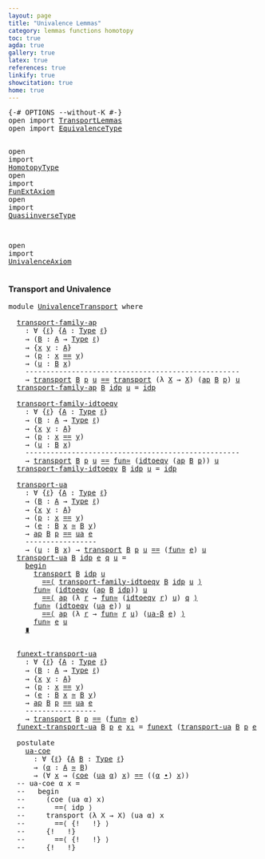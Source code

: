 ```yaml
---
layout: page
title: "Univalence Lemmas"
category: lemmas functions homotopy
toc: true
agda: true
gallery: true
latex: true
references: true
linkify: true
showcitation: true
home: true
---
```


<div class="hide" >
<pre class="Agda">
<a id="227" class="Symbol">{-#</a> <a id="231" class="Keyword">OPTIONS</a> <a id="239" class="Pragma">--without-K</a> <a id="251" class="Symbol">#-}</a>
<a id="255" class="Keyword">open</a> <a id="260" class="Keyword">import</a> <a id="267" href="TransportLemmas.html" class="Module">TransportLemmas</a>
<a id="283" class="Keyword">open</a> <a id="288" class="Keyword">import</a> <a id="295" href="EquivalenceType.html" class="Module">EquivalenceType</a>

<a id="312" class="Keyword">open</a> <a id="317" class="Keyword">import</a> <a id="324" href="HomotopyType.html" class="Module">HomotopyType</a>
<a id="337" class="Keyword">open</a> <a id="342" class="Keyword">import</a> <a id="349" href="FunExtAxiom.html" class="Module">FunExtAxiom</a>
<a id="361" class="Keyword">open</a> <a id="366" class="Keyword">import</a> <a id="373" href="QuasiinverseType.html" class="Module">QuasiinverseType</a>

<a id="391" class="Keyword">open</a> <a id="396" class="Keyword">import</a> <a id="403" href="UnivalenceAxiom.html" class="Module">UnivalenceAxiom</a>
</pre>
</div>

### Transport and Univalence

<pre class="Agda">
<a id="481" class="Keyword">module</a> <a id="488" href="UnivalenceTransport.html" class="Module">UnivalenceTransport</a> <a id="508" class="Keyword">where</a>

  <a id="transport-family-ap"></a><a id="517" href="UnivalenceTransport.html#517" class="Function">transport-family-ap</a>
    <a id="541" class="Symbol">:</a> <a id="543" class="Symbol">∀</a> <a id="545" class="Symbol">{</a><a id="546" href="UnivalenceTransport.html#546" class="Bound">ℓ</a><a id="547" class="Symbol">}</a> <a id="549" class="Symbol">{</a><a id="550" href="UnivalenceTransport.html#550" class="Bound">A</a> <a id="552" class="Symbol">:</a> <a id="554" href="Intro.html#1442" class="Function">Type</a> <a id="559" href="UnivalenceTransport.html#546" class="Bound">ℓ</a><a id="560" class="Symbol">}</a>
    <a id="566" class="Symbol">→</a> <a id="568" class="Symbol">(</a><a id="569" href="UnivalenceTransport.html#569" class="Bound">B</a> <a id="571" class="Symbol">:</a> <a id="573" href="UnivalenceTransport.html#550" class="Bound">A</a> <a id="575" class="Symbol">→</a> <a id="577" href="Intro.html#1442" class="Function">Type</a> <a id="582" href="UnivalenceTransport.html#546" class="Bound">ℓ</a><a id="583" class="Symbol">)</a>
    <a id="589" class="Symbol">→</a> <a id="591" class="Symbol">{</a><a id="592" href="UnivalenceTransport.html#592" class="Bound">x</a> <a id="594" href="UnivalenceTransport.html#594" class="Bound">y</a> <a id="596" class="Symbol">:</a> <a id="598" href="UnivalenceTransport.html#550" class="Bound">A</a><a id="599" class="Symbol">}</a>
    <a id="605" class="Symbol">→</a> <a id="607" class="Symbol">(</a><a id="608" href="UnivalenceTransport.html#608" class="Bound">p</a> <a id="610" class="Symbol">:</a> <a id="612" href="UnivalenceTransport.html#592" class="Bound">x</a> <a id="614" href="EqualityType.html#931" class="Datatype Operator">==</a> <a id="617" href="UnivalenceTransport.html#594" class="Bound">y</a><a id="618" class="Symbol">)</a>
    <a id="624" class="Symbol">→</a> <a id="626" class="Symbol">(</a><a id="627" href="UnivalenceTransport.html#627" class="Bound">u</a> <a id="629" class="Symbol">:</a> <a id="631" href="UnivalenceTransport.html#569" class="Bound">B</a> <a id="633" href="UnivalenceTransport.html#592" class="Bound">x</a><a id="634" class="Symbol">)</a>
    <a id="640" class="Comment">---------------------------------------------------</a>
    <a id="696" class="Symbol">→</a> <a id="698" href="Transport.html#473" class="Function">transport</a> <a id="708" href="UnivalenceTransport.html#569" class="Bound">B</a> <a id="710" href="UnivalenceTransport.html#608" class="Bound">p</a> <a id="712" href="UnivalenceTransport.html#627" class="Bound">u</a> <a id="714" href="EqualityType.html#931" class="Datatype Operator">==</a> <a id="717" href="Transport.html#473" class="Function">transport</a> <a id="727" class="Symbol">(λ</a> <a id="730" href="UnivalenceTransport.html#730" class="Bound">X</a> <a id="732" class="Symbol">→</a> <a id="734" href="UnivalenceTransport.html#730" class="Bound">X</a><a id="735" class="Symbol">)</a> <a id="737" class="Symbol">(</a><a id="738" href="AlgebraOnPaths.html#442" class="Function">ap</a> <a id="741" href="UnivalenceTransport.html#569" class="Bound">B</a> <a id="743" href="UnivalenceTransport.html#608" class="Bound">p</a><a id="744" class="Symbol">)</a> <a id="746" href="UnivalenceTransport.html#627" class="Bound">u</a>
  <a id="750" href="UnivalenceTransport.html#517" class="Function">transport-family-ap</a> <a id="770" href="UnivalenceTransport.html#770" class="Bound">B</a> <a id="772" href="EqualityType.html#985" class="InductiveConstructor">idp</a> <a id="776" href="UnivalenceTransport.html#776" class="Bound">u</a> <a id="778" class="Symbol">=</a> <a id="780" href="EqualityType.html#985" class="InductiveConstructor">idp</a>

  <a id="transport-family-idtoeqv"></a><a id="787" href="UnivalenceTransport.html#787" class="Function">transport-family-idtoeqv</a>
    <a id="816" class="Symbol">:</a> <a id="818" class="Symbol">∀</a> <a id="820" class="Symbol">{</a><a id="821" href="UnivalenceTransport.html#821" class="Bound">ℓ</a><a id="822" class="Symbol">}</a> <a id="824" class="Symbol">{</a><a id="825" href="UnivalenceTransport.html#825" class="Bound">A</a> <a id="827" class="Symbol">:</a> <a id="829" href="Intro.html#1442" class="Function">Type</a> <a id="834" href="UnivalenceTransport.html#821" class="Bound">ℓ</a><a id="835" class="Symbol">}</a>
    <a id="841" class="Symbol">→</a> <a id="843" class="Symbol">(</a><a id="844" href="UnivalenceTransport.html#844" class="Bound">B</a> <a id="846" class="Symbol">:</a> <a id="848" href="UnivalenceTransport.html#825" class="Bound">A</a> <a id="850" class="Symbol">→</a> <a id="852" href="Intro.html#1442" class="Function">Type</a> <a id="857" href="UnivalenceTransport.html#821" class="Bound">ℓ</a><a id="858" class="Symbol">)</a>
    <a id="864" class="Symbol">→</a> <a id="866" class="Symbol">{</a><a id="867" href="UnivalenceTransport.html#867" class="Bound">x</a> <a id="869" href="UnivalenceTransport.html#869" class="Bound">y</a> <a id="871" class="Symbol">:</a> <a id="873" href="UnivalenceTransport.html#825" class="Bound">A</a><a id="874" class="Symbol">}</a>
    <a id="880" class="Symbol">→</a> <a id="882" class="Symbol">(</a><a id="883" href="UnivalenceTransport.html#883" class="Bound">p</a> <a id="885" class="Symbol">:</a> <a id="887" href="UnivalenceTransport.html#867" class="Bound">x</a> <a id="889" href="EqualityType.html#931" class="Datatype Operator">==</a> <a id="892" href="UnivalenceTransport.html#869" class="Bound">y</a><a id="893" class="Symbol">)</a>
    <a id="899" class="Symbol">→</a> <a id="901" class="Symbol">(</a><a id="902" href="UnivalenceTransport.html#902" class="Bound">u</a> <a id="904" class="Symbol">:</a> <a id="906" href="UnivalenceTransport.html#844" class="Bound">B</a> <a id="908" href="UnivalenceTransport.html#867" class="Bound">x</a><a id="909" class="Symbol">)</a>
    <a id="915" class="Comment">---------------------------------------------------</a>
    <a id="971" class="Symbol">→</a> <a id="973" href="Transport.html#473" class="Function">transport</a> <a id="983" href="UnivalenceTransport.html#844" class="Bound">B</a> <a id="985" href="UnivalenceTransport.html#883" class="Bound">p</a> <a id="987" href="UnivalenceTransport.html#902" class="Bound">u</a> <a id="989" href="EqualityType.html#931" class="Datatype Operator">==</a> <a id="992" href="EquivalenceType.html#1058" class="Function">fun≃</a> <a id="997" class="Symbol">(</a><a id="998" href="UnivalenceAxiom.html#705" class="Function">idtoeqv</a> <a id="1006" class="Symbol">(</a><a id="1007" href="AlgebraOnPaths.html#442" class="Function">ap</a> <a id="1010" href="UnivalenceTransport.html#844" class="Bound">B</a> <a id="1012" href="UnivalenceTransport.html#883" class="Bound">p</a><a id="1013" class="Symbol">))</a> <a id="1016" href="UnivalenceTransport.html#902" class="Bound">u</a>
  <a id="1020" href="UnivalenceTransport.html#787" class="Function">transport-family-idtoeqv</a> <a id="1045" href="UnivalenceTransport.html#1045" class="Bound">B</a> <a id="1047" href="EqualityType.html#985" class="InductiveConstructor">idp</a> <a id="1051" href="UnivalenceTransport.html#1051" class="Bound">u</a> <a id="1053" class="Symbol">=</a> <a id="1055" href="EqualityType.html#985" class="InductiveConstructor">idp</a>

  <a id="transport-ua"></a><a id="1062" href="UnivalenceTransport.html#1062" class="Function">transport-ua</a>
    <a id="1079" class="Symbol">:</a> <a id="1081" class="Symbol">∀</a> <a id="1083" class="Symbol">{</a><a id="1084" href="UnivalenceTransport.html#1084" class="Bound">ℓ</a><a id="1085" class="Symbol">}</a> <a id="1087" class="Symbol">{</a><a id="1088" href="UnivalenceTransport.html#1088" class="Bound">A</a> <a id="1090" class="Symbol">:</a> <a id="1092" href="Intro.html#1442" class="Function">Type</a> <a id="1097" href="UnivalenceTransport.html#1084" class="Bound">ℓ</a><a id="1098" class="Symbol">}</a>
    <a id="1104" class="Symbol">→</a> <a id="1106" class="Symbol">(</a><a id="1107" href="UnivalenceTransport.html#1107" class="Bound">B</a> <a id="1109" class="Symbol">:</a> <a id="1111" href="UnivalenceTransport.html#1088" class="Bound">A</a> <a id="1113" class="Symbol">→</a> <a id="1115" href="Intro.html#1442" class="Function">Type</a> <a id="1120" href="UnivalenceTransport.html#1084" class="Bound">ℓ</a><a id="1121" class="Symbol">)</a>
    <a id="1127" class="Symbol">→</a> <a id="1129" class="Symbol">{</a><a id="1130" href="UnivalenceTransport.html#1130" class="Bound">x</a> <a id="1132" href="UnivalenceTransport.html#1132" class="Bound">y</a> <a id="1134" class="Symbol">:</a> <a id="1136" href="UnivalenceTransport.html#1088" class="Bound">A</a><a id="1137" class="Symbol">}</a>
    <a id="1143" class="Symbol">→</a> <a id="1145" class="Symbol">(</a><a id="1146" href="UnivalenceTransport.html#1146" class="Bound">p</a> <a id="1148" class="Symbol">:</a> <a id="1150" href="UnivalenceTransport.html#1130" class="Bound">x</a> <a id="1152" href="EqualityType.html#931" class="Datatype Operator">==</a> <a id="1155" href="UnivalenceTransport.html#1132" class="Bound">y</a><a id="1156" class="Symbol">)</a>
    <a id="1162" class="Symbol">→</a> <a id="1164" class="Symbol">(</a><a id="1165" href="UnivalenceTransport.html#1165" class="Bound">e</a> <a id="1167" class="Symbol">:</a> <a id="1169" href="UnivalenceTransport.html#1107" class="Bound">B</a> <a id="1171" href="UnivalenceTransport.html#1130" class="Bound">x</a> <a id="1173" href="EquivalenceType.html#778" class="Function Operator">≃</a> <a id="1175" href="UnivalenceTransport.html#1107" class="Bound">B</a> <a id="1177" href="UnivalenceTransport.html#1132" class="Bound">y</a><a id="1178" class="Symbol">)</a>
    <a id="1184" class="Symbol">→</a> <a id="1186" href="AlgebraOnPaths.html#442" class="Function">ap</a> <a id="1189" href="UnivalenceTransport.html#1107" class="Bound">B</a> <a id="1191" href="UnivalenceTransport.html#1146" class="Bound">p</a> <a id="1193" href="EqualityType.html#931" class="Datatype Operator">==</a> <a id="1196" href="UnivalenceAxiom.html#1389" class="Function">ua</a> <a id="1199" href="UnivalenceTransport.html#1165" class="Bound">e</a>
    <a id="1205" class="Comment">-----------------</a>
    <a id="1227" class="Symbol">→</a> <a id="1229" class="Symbol">(</a><a id="1230" href="UnivalenceTransport.html#1230" class="Bound">u</a> <a id="1232" class="Symbol">:</a> <a id="1234" href="UnivalenceTransport.html#1107" class="Bound">B</a> <a id="1236" href="UnivalenceTransport.html#1130" class="Bound">x</a><a id="1237" class="Symbol">)</a> <a id="1239" class="Symbol">→</a> <a id="1241" href="Transport.html#473" class="Function">transport</a> <a id="1251" href="UnivalenceTransport.html#1107" class="Bound">B</a> <a id="1253" href="UnivalenceTransport.html#1146" class="Bound">p</a> <a id="1255" href="UnivalenceTransport.html#1230" class="Bound">u</a> <a id="1257" href="EqualityType.html#931" class="Datatype Operator">==</a> <a id="1260" class="Symbol">(</a><a id="1261" href="EquivalenceType.html#1058" class="Function">fun≃</a> <a id="1266" href="UnivalenceTransport.html#1165" class="Bound">e</a><a id="1267" class="Symbol">)</a> <a id="1269" href="UnivalenceTransport.html#1230" class="Bound">u</a>
  <a id="1273" href="UnivalenceTransport.html#1062" class="Function">transport-ua</a> <a id="1286" href="UnivalenceTransport.html#1286" class="Bound">B</a> <a id="1288" href="EqualityType.html#985" class="InductiveConstructor">idp</a> <a id="1292" href="UnivalenceTransport.html#1292" class="Bound">e</a> <a id="1294" href="UnivalenceTransport.html#1294" class="Bound">q</a> <a id="1296" href="UnivalenceTransport.html#1296" class="Bound">u</a> <a id="1298" class="Symbol">=</a>
    <a id="1304" href="EqualityType.html#4279" class="Function Operator">begin</a>
      <a id="1316" href="Transport.html#473" class="Function">transport</a> <a id="1326" href="UnivalenceTransport.html#1286" class="Bound">B</a> <a id="1328" href="EqualityType.html#985" class="InductiveConstructor">idp</a> <a id="1332" href="UnivalenceTransport.html#1296" class="Bound">u</a>
        <a id="1342" href="EqualityType.html#4007" class="Function Operator">==⟨</a> <a id="1346" href="UnivalenceTransport.html#787" class="Function">transport-family-idtoeqv</a> <a id="1371" href="UnivalenceTransport.html#1286" class="Bound">B</a> <a id="1373" href="EqualityType.html#985" class="InductiveConstructor">idp</a> <a id="1377" href="UnivalenceTransport.html#1296" class="Bound">u</a> <a id="1379" href="EqualityType.html#4007" class="Function Operator">⟩</a>
      <a id="1387" href="EquivalenceType.html#1058" class="Function">fun≃</a> <a id="1392" class="Symbol">(</a><a id="1393" href="UnivalenceAxiom.html#705" class="Function">idtoeqv</a> <a id="1401" class="Symbol">(</a><a id="1402" href="AlgebraOnPaths.html#442" class="Function">ap</a> <a id="1405" href="UnivalenceTransport.html#1286" class="Bound">B</a> <a id="1407" href="EqualityType.html#985" class="InductiveConstructor">idp</a><a id="1410" class="Symbol">))</a> <a id="1413" href="UnivalenceTransport.html#1296" class="Bound">u</a>
        <a id="1423" href="EqualityType.html#4007" class="Function Operator">==⟨</a> <a id="1427" href="AlgebraOnPaths.html#442" class="Function">ap</a> <a id="1430" class="Symbol">(λ</a> <a id="1433" href="UnivalenceTransport.html#1433" class="Bound">r</a> <a id="1435" class="Symbol">→</a> <a id="1437" href="EquivalenceType.html#1058" class="Function">fun≃</a> <a id="1442" class="Symbol">(</a><a id="1443" href="UnivalenceAxiom.html#705" class="Function">idtoeqv</a> <a id="1451" href="UnivalenceTransport.html#1433" class="Bound">r</a><a id="1452" class="Symbol">)</a> <a id="1454" href="UnivalenceTransport.html#1296" class="Bound">u</a><a id="1455" class="Symbol">)</a> <a id="1457" href="UnivalenceTransport.html#1294" class="Bound">q</a> <a id="1459" href="EqualityType.html#4007" class="Function Operator">⟩</a>
      <a id="1467" href="EquivalenceType.html#1058" class="Function">fun≃</a> <a id="1472" class="Symbol">(</a><a id="1473" href="UnivalenceAxiom.html#705" class="Function">idtoeqv</a> <a id="1481" class="Symbol">(</a><a id="1482" href="UnivalenceAxiom.html#1389" class="Function">ua</a> <a id="1485" href="UnivalenceTransport.html#1292" class="Bound">e</a><a id="1486" class="Symbol">))</a> <a id="1489" href="UnivalenceTransport.html#1296" class="Bound">u</a>
        <a id="1499" href="EqualityType.html#4007" class="Function Operator">==⟨</a> <a id="1503" href="AlgebraOnPaths.html#442" class="Function">ap</a> <a id="1506" class="Symbol">(λ</a> <a id="1509" href="UnivalenceTransport.html#1509" class="Bound">r</a> <a id="1511" class="Symbol">→</a> <a id="1513" href="EquivalenceType.html#1058" class="Function">fun≃</a> <a id="1518" href="UnivalenceTransport.html#1509" class="Bound">r</a> <a id="1520" href="UnivalenceTransport.html#1296" class="Bound">u</a><a id="1521" class="Symbol">)</a> <a id="1523" class="Symbol">(</a><a id="1524" href="UnivalenceAxiom.html#1555" class="Function">ua-β</a> <a id="1529" href="UnivalenceTransport.html#1292" class="Bound">e</a><a id="1530" class="Symbol">)</a> <a id="1532" href="EqualityType.html#4007" class="Function Operator">⟩</a>
      <a id="1540" href="EquivalenceType.html#1058" class="Function">fun≃</a> <a id="1545" href="UnivalenceTransport.html#1292" class="Bound">e</a> <a id="1547" href="UnivalenceTransport.html#1296" class="Bound">u</a>
    <a id="1553" href="EqualityType.html#4176" class="Function Operator">∎</a>


  <a id="funext-transport-ua"></a><a id="1559" href="UnivalenceTransport.html#1559" class="Function">funext-transport-ua</a>
    <a id="1583" class="Symbol">:</a> <a id="1585" class="Symbol">∀</a> <a id="1587" class="Symbol">{</a><a id="1588" href="UnivalenceTransport.html#1588" class="Bound">ℓ</a><a id="1589" class="Symbol">}</a> <a id="1591" class="Symbol">{</a><a id="1592" href="UnivalenceTransport.html#1592" class="Bound">A</a> <a id="1594" class="Symbol">:</a> <a id="1596" href="Intro.html#1442" class="Function">Type</a> <a id="1601" href="UnivalenceTransport.html#1588" class="Bound">ℓ</a><a id="1602" class="Symbol">}</a>
    <a id="1608" class="Symbol">→</a> <a id="1610" class="Symbol">(</a><a id="1611" href="UnivalenceTransport.html#1611" class="Bound">B</a> <a id="1613" class="Symbol">:</a> <a id="1615" href="UnivalenceTransport.html#1592" class="Bound">A</a> <a id="1617" class="Symbol">→</a> <a id="1619" href="Intro.html#1442" class="Function">Type</a> <a id="1624" href="UnivalenceTransport.html#1588" class="Bound">ℓ</a><a id="1625" class="Symbol">)</a>
    <a id="1631" class="Symbol">→</a> <a id="1633" class="Symbol">{</a><a id="1634" href="UnivalenceTransport.html#1634" class="Bound">x</a> <a id="1636" href="UnivalenceTransport.html#1636" class="Bound">y</a> <a id="1638" class="Symbol">:</a> <a id="1640" href="UnivalenceTransport.html#1592" class="Bound">A</a><a id="1641" class="Symbol">}</a>
    <a id="1647" class="Symbol">→</a> <a id="1649" class="Symbol">(</a><a id="1650" href="UnivalenceTransport.html#1650" class="Bound">p</a> <a id="1652" class="Symbol">:</a> <a id="1654" href="UnivalenceTransport.html#1634" class="Bound">x</a> <a id="1656" href="EqualityType.html#931" class="Datatype Operator">==</a> <a id="1659" href="UnivalenceTransport.html#1636" class="Bound">y</a><a id="1660" class="Symbol">)</a>
    <a id="1666" class="Symbol">→</a> <a id="1668" class="Symbol">(</a><a id="1669" href="UnivalenceTransport.html#1669" class="Bound">e</a> <a id="1671" class="Symbol">:</a> <a id="1673" href="UnivalenceTransport.html#1611" class="Bound">B</a> <a id="1675" href="UnivalenceTransport.html#1634" class="Bound">x</a> <a id="1677" href="EquivalenceType.html#778" class="Function Operator">≃</a> <a id="1679" href="UnivalenceTransport.html#1611" class="Bound">B</a> <a id="1681" href="UnivalenceTransport.html#1636" class="Bound">y</a><a id="1682" class="Symbol">)</a>
    <a id="1688" class="Symbol">→</a> <a id="1690" href="AlgebraOnPaths.html#442" class="Function">ap</a> <a id="1693" href="UnivalenceTransport.html#1611" class="Bound">B</a> <a id="1695" href="UnivalenceTransport.html#1650" class="Bound">p</a> <a id="1697" href="EqualityType.html#931" class="Datatype Operator">==</a> <a id="1700" href="UnivalenceAxiom.html#1389" class="Function">ua</a> <a id="1703" href="UnivalenceTransport.html#1669" class="Bound">e</a>
    <a id="1709" class="Comment">-----------------</a>
    <a id="1731" class="Symbol">→</a> <a id="1733" href="Transport.html#473" class="Function">transport</a> <a id="1743" href="UnivalenceTransport.html#1611" class="Bound">B</a> <a id="1745" href="UnivalenceTransport.html#1650" class="Bound">p</a> <a id="1747" href="EqualityType.html#931" class="Datatype Operator">==</a> <a id="1750" class="Symbol">(</a><a id="1751" href="EquivalenceType.html#1058" class="Function">fun≃</a> <a id="1756" href="UnivalenceTransport.html#1669" class="Bound">e</a><a id="1757" class="Symbol">)</a>
  <a id="1761" href="UnivalenceTransport.html#1559" class="Function">funext-transport-ua</a> <a id="1781" href="UnivalenceTransport.html#1781" class="Bound">B</a> <a id="1783" href="UnivalenceTransport.html#1783" class="Bound">p</a> <a id="1785" href="UnivalenceTransport.html#1785" class="Bound">e</a> <a id="1787" href="UnivalenceTransport.html#1787" class="Bound">x₁</a> <a id="1790" class="Symbol">=</a> <a id="1792" href="FunExtAxiom.html#929" class="Function">funext</a> <a id="1799" class="Symbol">(</a><a id="1800" href="UnivalenceTransport.html#1062" class="Function">transport-ua</a> <a id="1813" href="UnivalenceTransport.html#1781" class="Bound">B</a> <a id="1815" href="UnivalenceTransport.html#1783" class="Bound">p</a> <a id="1817" href="UnivalenceTransport.html#1785" class="Bound">e</a> <a id="1819" href="UnivalenceTransport.html#1787" class="Bound">x₁</a><a id="1821" class="Symbol">)</a>

  <a id="1826" class="Keyword">postulate</a>
    <a id="ua-coe"></a><a id="1840" href="UnivalenceTransport.html#1840" class="Postulate">ua-coe</a>
      <a id="1853" class="Symbol">:</a> <a id="1855" class="Symbol">∀</a> <a id="1857" class="Symbol">{</a><a id="1858" href="UnivalenceTransport.html#1858" class="Bound">ℓ</a><a id="1859" class="Symbol">}</a> <a id="1861" class="Symbol">{</a><a id="1862" href="UnivalenceTransport.html#1862" class="Bound">A</a> <a id="1864" href="UnivalenceTransport.html#1864" class="Bound">B</a> <a id="1866" class="Symbol">:</a> <a id="1868" href="Intro.html#1442" class="Function">Type</a> <a id="1873" href="UnivalenceTransport.html#1858" class="Bound">ℓ</a><a id="1874" class="Symbol">}</a>
      <a id="1882" class="Symbol">→</a> <a id="1884" class="Symbol">(</a><a id="1885" href="UnivalenceTransport.html#1885" class="Bound">α</a> <a id="1887" class="Symbol">:</a> <a id="1889" href="UnivalenceTransport.html#1862" class="Bound">A</a> <a id="1891" href="EquivalenceType.html#778" class="Function Operator">≃</a> <a id="1893" href="UnivalenceTransport.html#1864" class="Bound">B</a><a id="1894" class="Symbol">)</a>
      <a id="1902" class="Symbol">→</a> <a id="1904" class="Symbol">(∀</a> <a id="1907" href="UnivalenceTransport.html#1907" class="Bound">x</a> <a id="1909" class="Symbol">→</a> <a id="1911" class="Symbol">(</a><a id="1912" href="Transport.html#1020" class="Function">coe</a> <a id="1916" class="Symbol">(</a><a id="1917" href="UnivalenceAxiom.html#1389" class="Function">ua</a> <a id="1920" href="UnivalenceTransport.html#1885" class="Bound">α</a><a id="1921" class="Symbol">)</a> <a id="1923" href="UnivalenceTransport.html#1907" class="Bound">x</a><a id="1924" class="Symbol">)</a> <a id="1926" href="EqualityType.html#931" class="Datatype Operator">==</a> <a id="1929" class="Symbol">((</a><a id="1931" href="UnivalenceTransport.html#1885" class="Bound">α</a> <a id="1933" href="EquivalenceType.html#1096" class="Function Operator">∙</a><a id="1934" class="Symbol">)</a> <a id="1936" href="UnivalenceTransport.html#1907" class="Bound">x</a><a id="1937" class="Symbol">))</a>
  <a id="1942" class="Comment">-- ua-coe α x =</a>
  <a id="1960" class="Comment">--   begin</a>
  <a id="1973" class="Comment">--     (coe (ua α) x)</a>
  <a id="1997" class="Comment">--       ==⟨ idp ⟩</a>
  <a id="2018" class="Comment">--     transport (λ X → X) (ua α) x</a>
  <a id="2056" class="Comment">--       ==⟨ {!   !} ⟩</a>
  <a id="2081" class="Comment">--     {!   !}</a>
  <a id="2098" class="Comment">--       ==⟨ {!   !} ⟩</a>
  <a id="2123" class="Comment">--     {!   !}</a>
</pre>
